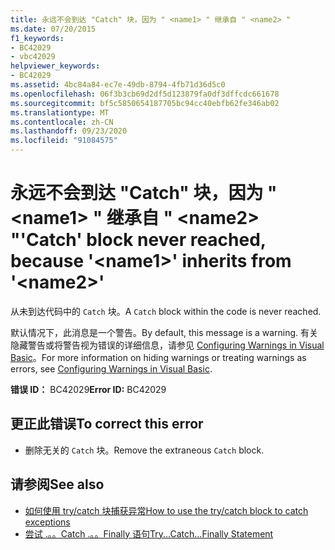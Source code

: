 ```yaml
---
title: 永远不会到达 "Catch" 块，因为 " <name1> " 继承自 " <name2> "
ms.date: 07/20/2015
f1_keywords:
- BC42029
- vbc42029
helpviewer_keywords:
- BC42029
ms.assetid: 4bc84a84-ec7e-49db-8794-4fb71d36d5c0
ms.openlocfilehash: 06f3b3cb69d2df5d123879fa0df3dffcdc661678
ms.sourcegitcommit: bf5c5850654187705bc94cc40ebfb62fe346ab02
ms.translationtype: MT
ms.contentlocale: zh-CN
ms.lasthandoff: 09/23/2020
ms.locfileid: "91084575"
---
```

# <a name="catch-block-never-reached-because-name1-inherits-from-name2"></a><span data-ttu-id="88378-102">永远不会到达 "Catch" 块，因为 " \<name1> " 继承自 " \<name2> "</span><span class="sxs-lookup"><span data-stu-id="88378-102">'Catch' block never reached, because '\<name1>' inherits from '\<name2>'</span></span>

<span data-ttu-id="88378-103">从未到达代码中的 `Catch` 块。</span><span class="sxs-lookup"><span data-stu-id="88378-103">A `Catch` block within the code is never reached.</span></span>  
  
 <span data-ttu-id="88378-104">默认情况下，此消息是一个警告。</span><span class="sxs-lookup"><span data-stu-id="88378-104">By default, this message is a warning.</span></span> <span data-ttu-id="88378-105">有关隐藏警告或将警告视为错误的详细信息，请参见 [Configuring Warnings in Visual Basic](/visualstudio/ide/configuring-warnings-in-visual-basic)。</span><span class="sxs-lookup"><span data-stu-id="88378-105">For more information on hiding warnings or treating warnings as errors, see [Configuring Warnings in Visual Basic](/visualstudio/ide/configuring-warnings-in-visual-basic).</span></span>  
  
 <span data-ttu-id="88378-106">**错误 ID：** BC42029</span><span class="sxs-lookup"><span data-stu-id="88378-106">**Error ID:** BC42029</span></span>  
  
## <a name="to-correct-this-error"></a><span data-ttu-id="88378-107">更正此错误</span><span class="sxs-lookup"><span data-stu-id="88378-107">To correct this error</span></span>  
  
- <span data-ttu-id="88378-108">删除无关的 `Catch` 块。</span><span class="sxs-lookup"><span data-stu-id="88378-108">Remove the extraneous `Catch` block.</span></span>  
  
## <a name="see-also"></a><span data-ttu-id="88378-109">请参阅</span><span class="sxs-lookup"><span data-stu-id="88378-109">See also</span></span>

- [<span data-ttu-id="88378-110">如何使用 try/catch 块捕获异常</span><span class="sxs-lookup"><span data-stu-id="88378-110">How to use the try/catch block to catch exceptions</span></span>](../../standard/exceptions/how-to-use-the-try-catch-block-to-catch-exceptions.md)
- [<span data-ttu-id="88378-111">尝试 .。。Catch .。。Finally 语句</span><span class="sxs-lookup"><span data-stu-id="88378-111">Try...Catch...Finally Statement</span></span>](../language-reference/statements/try-catch-finally-statement.md)
